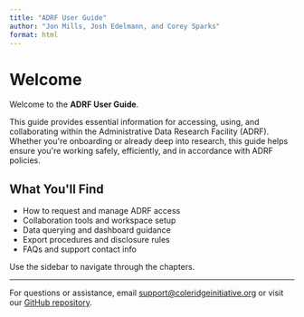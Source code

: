 ```yaml
---
title: "ADRF User Guide"
author: "Jon Mills, Josh Edelmann, and Corey Sparks"
format: html
---
```


# Welcome

Welcome to the **ADRF User Guide**.

This guide provides essential information for accessing, using, and collaborating within the Administrative Data Research Facility (ADRF). Whether you're onboarding or already deep into research, this guide helps ensure you're working safely, efficiently, and in accordance with ADRF policies.

## What You'll Find

- How to request and manage ADRF access
- Collaboration tools and workspace setup
- Data querying and dashboard guidance
- Export procedures and disclosure rules
- FAQs and support contact info

Use the sidebar to navigate through the chapters.

---

For questions or assistance, email [support@coleridgeinitiative.org](mailto:support@coleridgeinitiative.org) or visit our [GitHub repository](https://github.com/Coleridge-Initiative).